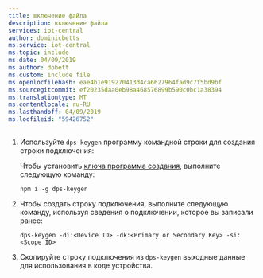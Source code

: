 ```yaml
---
title: включение файла
description: включение файла
services: iot-central
author: dominicbetts
ms.service: iot-central
ms.topic: include
ms.date: 04/09/2019
ms.author: dobett
ms.custom: include file
ms.openlocfilehash: eae4b1e919270413d4ca6627964fad9c7f5bd9bf
ms.sourcegitcommit: ef20235daa0eb98a468576899b590c0bc1a38394
ms.translationtype: MT
ms.contentlocale: ru-RU
ms.lasthandoff: 04/09/2019
ms.locfileid: "59426752"
---
```

1. Используйте `dps-keygen` программу командной строки для создания строки подключения:

    Чтобы установить [ключа программа создания](https://github.com/Azure/dps-keygen), выполните следующую команду:

    ```cmd/sh
    npm i -g dps-keygen
    ```

1. Чтобы создать строку подключения, выполните следующую команду, используя сведения о подключении, которое вы записали ранее:

    ```cmd/sh
    dps-keygen -di:<Device ID> -dk:<Primary or Secondary Key> -si:<Scope ID>
    ```

1. Скопируйте строку подключения из `dps-keygen` выходные данные для использования в коде устройства.